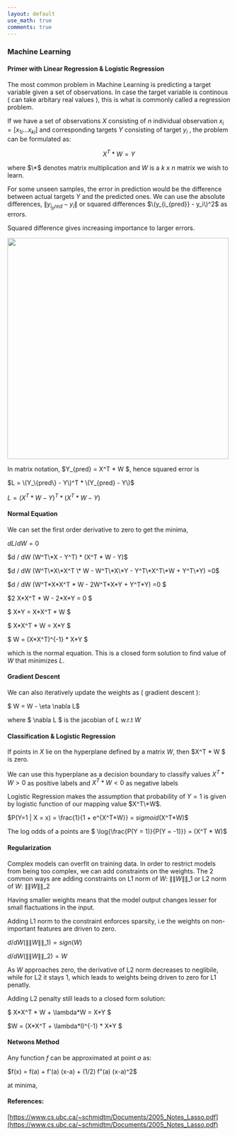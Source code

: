 ```yaml
---
layout: default
use_math: true
comments: true
---
```

### Machine Learning

#### Primer with Linear Regression & Logistic Regression

The most common problem in Machine Learning is predicting a target variable given a set of observations. In case the target variable is continous ( can take arbitary real values ), 
this is what is commonly called a regression problem.

If we have a set of observations $X$ consisting of $n$ individual observation $x_i=\lbrack x_{1i} ... x_{ki} \rbrack$ and corresponding targets $Y$ consisting of 
target $y_i$ , the problem can be formulated as:

$$X^T * W = Y$$

where $\*$ denotes matrix multiplication and $W$ is a $k$ x $n$ matrix we wish to learn.

For some unseen samples, the error in prediction would be the difference between actual targets $Y$ and the predicted ones. We can use the absolute differences,
$\| y_{i_pred} - y_i \|$ or squared differences $\(y_{i_{pred}} - y_i\)^2$ as errors.

Squared difference gives increasing importance to larger errors.

<img src="https://user-images.githubusercontent.com/4285091/194720700-05bc4dfe-9e44-458d-8e10-497805559d6d.png" width="500" />



In matrix notation, $Y_{pred} = X^T * W $, hence squared error is 

$L = \(Y_\{pred\} - Y\)^T * \(Y_{pred} - Y\)$

$L = (X^T * W - Y)^T * (X^T * W - Y)$

#### Normal Equation

We can set the first order derivative to zero to get the minima,

$dL / dW = 0$

$d / dW (W^T\*X - Y^T) * (X^T * W - Y)$

$d / dW (W^T\*X\*X^T \* W - W^T\*X\*Y - Y^T\*X^T\*W + Y^T\*Y) =0$


$d / dW (W^T\*X\*X^T \* W - 2W^T\*X\*Y + Y^T\*Y) =0 $

$2 X\*X^T \* W - 2\*X\*Y  = 0 $

$ X\*Y  = X\*X^T \* W  $

$  X\*X^T \* W  = X\*Y  $

$   W  = (X\*X^T)^{-1} \* X\*Y  $

which is the normal equation. 
This is a closed form solution to find value of $W$ that minimizes $L$.

#### Gradient Descent

We can also iteratively update the weights as ( gradient descent ):

$ W = W - \eta \nabla L$

where $ \nabla L $ is the jacobian of $L$ w.r.t $W$


#### Classification & Logistic Regression

If points in $X$ lie on the hyperplane defined by a matrix $W$, then $X^T * W $ is zero.

We can use this hyperplane as a decision boundary to classify values $X^T * W > 0$ as positive labels and $X^T * W < 0$ as negative labels 


Logistic Regression makes the assumption that probability of $Y=1$ is given by logistic function of our mapping value $X^T\*W$.

$P(Y=1 \| X = x) = \frac{1}{1 + e^{X^T\*W}}  = $sigmoid$(X^T\*W)$


The log odds of a points are $ \log{\frac{P(Y = 1)}{P(Y = -1)}} = (X^T * W)$


#### Regularization

Complex models can overfit on training data. In order to restrict models from being too complex, we can add constraints on the weights. The 2 common ways are adding constraints on L1 norm of $W$: ${\|\|W\|\|}\_{1}$ or L2 norm of $W$: ${\|\|W\|\|}\_{2}$ 

Having smaller weights means that the model output changes lesser for small flactuations in the input.

Adding L1 norm to the constraint enforces sparsity, i.e the weights on non-important features are driven to zero. 

$d / dW ({\|\|W\|\|}\_{1} ) = sign(W)$


$d / dW ({\|\|W\|\|}\_{2} ) = W$

As $W$ approaches zero, the derivative of L2 norm decreases to neglibile, while for L2 it stays 1, which leads to weights being driven to zero for L1 penatly.

Adding L2 penalty still leads to a closed form solution:

$  X\*X^T \* W + \lambda\*W = X\*Y  $

$W = (X\*X^T + \lambda\*I)^{-1} \* X\*Y $


#### Netwons Method

Any function $f$ can be approximated at point $a$ as:

$f(x) = f(a) + f'(a) (x-a) + (1/2) f"(a) (x-a)^2$

at minima, 

#### References:
[https://www.cs.ubc.ca/~schmidtm/Documents/2005_Notes_Lasso.pdf](https://www.cs.ubc.ca/~schmidtm/Documents/2005_Notes_Lasso.pdf)



